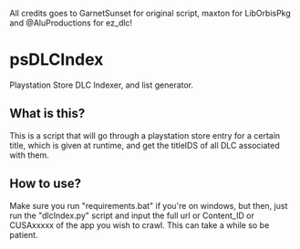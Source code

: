 All credits goes to GarnetSunset for original script, maxton for LibOrbisPkg and @AluProductions for ez_dlc!

# psDLCIndex
Playstation Store DLC Indexer, and list generator.

## What is this?
 
This is a script that will go through a playstation store entry for a certain title, which is given at runtime, and get the 
titleIDS of all DLC associated with them. 

## How to use?

Make sure you run "requirements.bat" if you're on windows, but then, just run the "dlcIndex.py" script and input the full url or Content_ID or CUSAxxxxx of the 
app you wish to crawl. This can take a while so be patient. 
